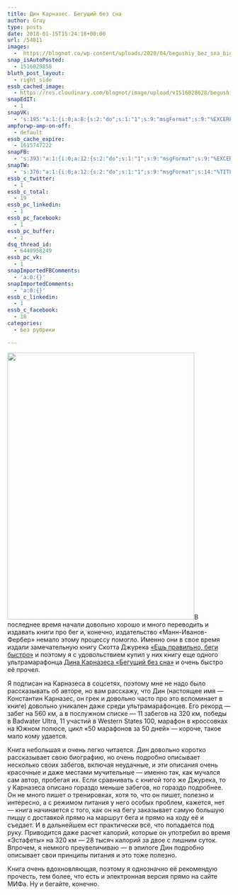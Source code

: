 ```yaml
---
title: Дин Карназес. Бегущий без сна
author: Gray
type: posts
date: 2018-01-15T15:24:18+00:00
url: /54811
images:
  -  https://blognot.co/wp-content/uploads/2020/04/begushiy_bez_sna_big_xkjdnc.png
snap_isAutoPosted:
  - 1516029858
bluth_post_layout:
  - right_side
essb_cached_image:
  - https://res.cloudinary.com/blognot/image/upload/v1516028628/begushiy_bez_sna_big_xkjdnc.png
snapEdIT:
  - 1
snapVK:
  - 's:195:"a:1:{i:0;a:8:{s:2:"do";s:1:"1";s:9:"msgFormat";s:9:"%EXCERPT%";s:8:"postType";s:1:"A";s:9:"isAutoImg";s:1:"A";s:8:"imgToUse";s:0:"";s:9:"isAutoURL";s:1:"A";s:8:"urlToUse";s:0:"";s:4:"doVK";i:0;}}";'
ampforwp-amp-on-off:
  - default
essb_cache_expire:
  - 1615747222
snapFB:
  - 's:393:"a:1:{i:0;a:12:{s:2:"do";s:1:"1";s:9:"msgFormat";s:9:"%EXCERPT%";s:8:"postType";s:1:"A";s:9:"isAutoImg";s:1:"A";s:8:"imgToUse";s:0:"";s:9:"isAutoURL";s:1:"A";s:8:"urlToUse";s:0:"";s:4:"doFB";i:0;s:8:"isPosted";s:1:"1";s:4:"pgID";s:32:"133222213376133_1787646681267003";s:7:"postURL";s:62:"http://www.facebook.com/133222213376133/posts/1787646681267003";s:5:"pDate";s:19:"2018-01-15 15:26:10";}}";'
snapTW:
  - 's:376:"a:1:{i:0;a:12:{s:2:"do";s:1:"1";s:9:"msgFormat";s:14:"%TITLE%  %URL%";s:8:"attchImg";s:1:"1";s:9:"isAutoImg";s:1:"A";s:8:"imgToUse";s:0:"";s:9:"isAutoURL";s:1:"A";s:8:"urlToUse";s:0:"";s:4:"doTW";i:0;s:8:"isPosted";s:1:"1";s:4:"pgID";s:18:"952924890017001472";s:7:"postURL";s:53:"https://twitter.com/gray_ru/status/952924890017001472";s:5:"pDate";s:19:"2018-01-15 15:26:13";}}";'
essb_c_twitter:
  - 1
essb_c_total:
  - 19
essb_pc_linkedin:
  - 1
essb_pc_facebook:
  - 1
essb_pc_buffer:
  - 1
dsq_thread_id:
  - 6448958249
essb_pc_vk:
  - 1
snapImportedFBComments:
  - 'a:0:{}'
snapImportedComments:
  - 'a:0:{}'
essb_c_linkedin:
  - 1
essb_c_facebook:
  - 18
categories:
  - Без рубрики

---
```








[<img data-attachment-id="54813" data-permalink="https://blognot.co/54811/begushiy_bez_sna_big_xkjdnc" data-orig-file="https://i0.wp.com/blognot.co/wp-content/uploads/2020/04/begushiy_bez_sna_big_xkjdnc.png?fit=422%2C603&ssl=1" data-orig-size="422,603" data-comments-opened="1" data-image-meta="{&quot;aperture&quot;:&quot;0&quot;,&quot;credit&quot;:&quot;&quot;,&quot;camera&quot;:&quot;&quot;,&quot;caption&quot;:&quot;&quot;,&quot;created_timestamp&quot;:&quot;0&quot;,&quot;copyright&quot;:&quot;&quot;,&quot;focal_length&quot;:&quot;0&quot;,&quot;iso&quot;:&quot;0&quot;,&quot;shutter_speed&quot;:&quot;0&quot;,&quot;title&quot;:&quot;&quot;,&quot;orientation&quot;:&quot;0&quot;}" data-image-title="begushiy_bez_sna_big_xkjdnc" data-image-description="" data-medium-file="https://i0.wp.com/blognot.co/wp-content/uploads/2020/04/begushiy_bez_sna_big_xkjdnc.png?fit=210%2C300&ssl=1" data-large-file="https://i0.wp.com/blognot.co/wp-content/uploads/2020/04/begushiy_bez_sna_big_xkjdnc.png?fit=422%2C603&ssl=1" class="alignleft wp-image-54813" src="https://i1.wp.com/res.cloudinary.com/blognot/image/upload/v1516028628/begushiy_bez_sna_big_xkjdnc.png?resize=422%2C603&#038;ssl=1" alt="" width="422" height="603" data-recalc-dims="1" />][1]В последнее время начали довольно хорошо и много переводить и издавать книги про бег и, конечно, издательство &#171;Манн-Иванов-Фербер&#187; немало этому процессу помогло. Именно они в свое время издали замечательную книгу Скотта Джурека [&#171;Ешь правильно, беги быстро&#187;][2] и поэтому я с удовольствием купил у них книгу еще одного ультрамарафонца [Дина Карназеса &#171;Бегущий без сна&#187;][1] и очень быстро её прочел.

Я подписан на Карназеса в соцсетях, поэтому мне не надо было рассказывать об авторе, но вам расскажу, что Дин (настоящее имя — Константин Карназес, он грек и довольно часто про это вспоминает в книге) довольно уникален даже среди ультрамарафонцев. Его рекорд — забег на 560 км, а в послужном списке — 11 забегов на 320 км, победы в Badwater Ultra, 11 участий в Western States 100, марафон в кроссовках на Южном полюсе, цикл &#171;50 марафонов за 50 дней&#187; — короче, такое мало кому удается.

Книга небольшая и очень легко читается. Дин довольно коротко рассказывает свою биографию, но очень подробно описывает несколько своих забегов, включая неудачные, и эти описания очень красочные и даже местами мучительные — именно так, как мучался сам автор, пробегая их. Если сравнивать с книгой того же Джурека, то у Карназеса описано гораздо меньше забегов, но гораздо подробнее. Он не много пишет о тренировках, хотя то, что он пишет, полезно и интересно, а с режимом питания у него особых проблем, кажется, нет — книга начинается с того, как он на бегу заказывает самую большую пиццу с доставкой прямо на маршрут бега и прямо на ходу её и съедает. И в дальнейшем ест практически всё, что попадается под руку. Приводится даже расчет калорий, которые он употребил во время &#171;Эстафеты&#187; на 320 км — 28 тысяч калорий за двое с лишним суток. Впрочем, я немного преувеличиваю — в эпилоге Дин подробно описывает свои принципы питания и это тоже полезно.

Книга очень вдохновляющая, поэтому я однозначно её рекомендую прочесть, тем более, что есть и электронная версия прямо на сайте МИФа. Ну и бегайте, конечно.

 [1]: https://ad.admitad.com/g/laq08uprbv37e84525235799280e31/?ulp=https%3A%2F%2Fwww.mann-ivanov-ferber.ru%2Fbooks%2Fbegushhij-bez-sna%2F
 [2]: https://ad.admitad.com/g/laq08uprbv37e84525235799280e31/?ulp=https%3A%2F%2Fwww.mann-ivanov-ferber.ru%2Fbooks%2Fesh_pravilno_begi_bystro%2F